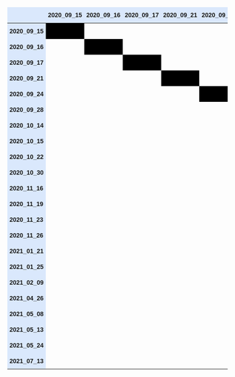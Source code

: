 <style type="text/css">
.tg  {border-collapse:collapse;border-spacing:0;}
.tg td{border-style:solid;border-width:0px;font-family:Arial, sans-serif;font-size:14px;overflow:hidden;
  padding:10px 5px;word-break:normal;}
.tg th{border-style:solid;border-width:0px;font-family:Arial, sans-serif;font-size:14px;font-weight:normal;
  overflow:hidden;padding:10px 5px;word-break:normal;}
.tg .tg-d96y{background-color:#dae8fc;border-color:#656565;font-weight:bold;text-align:left;vertical-align:top}
.tg .tg-w7cd{background-color:#dae8fc;border-color:#656565;font-size:14px;text-align:left;vertical-align:top}
.tg .tg-ielg{background-color:#dae8fc;border-color:#656565;font-size:14px;font-weight:bold;text-align:left;vertical-align:top}
.tg .tg-ds5w{background-color:#000000;border-color:#656565;text-align:left;vertical-align:top}
.tg .tg-2bev{border-color:#656565;text-align:left;vertical-align:top}
</style>
<table class="tg">
<thead>
  <tr>
    <th class="tg-w7cd"></th>
    <th class="tg-ielg">2020_09_15</th>
    <th class="tg-ielg">2020_09_16</th>
    <th class="tg-ielg">2020_09_17</th>
    <th class="tg-ielg">2020_09_21</th>
    <th class="tg-ielg">2020_09_24</th>
    <th class="tg-ielg">2020_09_28</th>
    <th class="tg-ielg">2020_10_14</th>
    <th class="tg-ielg">2020_10_15</th>
    <th class="tg-ielg">2020_10_22</th>
    <th class="tg-ielg">2020_10_30</th>
    <th class="tg-ielg">2020_11_16</th>
    <th class="tg-ielg">2020_11_19</th>
    <th class="tg-ielg">2020_11_23</th>
    <th class="tg-ielg">2020_11_26</th>
    <th class="tg-ielg">2021_01_21</th>
    <th class="tg-ielg">2021_01_25</th>
    <th class="tg-ielg">2021_02_09</th>
    <th class="tg-ielg">2021_04_26</th>
    <th class="tg-ielg">2021_05_08</th>
    <th class="tg-ielg">2021_05_13</th>
    <th class="tg-ielg">2021_05_24</th>
    <th class="tg-d96y">2021_07_13</th>
  </tr>
</thead>
<tbody>
  <tr>
    <td class="tg-ielg">2020_09_15</td>
    <td class="tg-ds5w"></td>
    <td class="tg-2bev"></td>
    <td class="tg-2bev"></td>
    <td class="tg-2bev"></td>
    <td class="tg-2bev"></td>
    <td class="tg-2bev"></td>
    <td class="tg-2bev"></td>
    <td class="tg-2bev"></td>
    <td class="tg-2bev"></td>
    <td class="tg-2bev"></td>
    <td class="tg-2bev"></td>
    <td class="tg-2bev"></td>
    <td class="tg-2bev"></td>
    <td class="tg-2bev"></td>
    <td class="tg-2bev"></td>
    <td class="tg-2bev"></td>
    <td class="tg-2bev"></td>
    <td class="tg-2bev"></td>
    <td class="tg-2bev"></td>
    <td class="tg-2bev"></td>
    <td class="tg-2bev"></td>
    <td class="tg-2bev"></td>
  </tr>
  <tr>
    <td class="tg-d96y">2020_09_16</td>
    <td class="tg-2bev"></td>
    <td class="tg-ds5w"></td>
    <td class="tg-2bev"></td>
    <td class="tg-2bev"></td>
    <td class="tg-2bev"></td>
    <td class="tg-2bev"></td>
    <td class="tg-2bev"></td>
    <td class="tg-2bev"></td>
    <td class="tg-2bev"></td>
    <td class="tg-2bev"></td>
    <td class="tg-2bev"></td>
    <td class="tg-2bev"></td>
    <td class="tg-2bev"></td>
    <td class="tg-2bev"></td>
    <td class="tg-2bev"></td>
    <td class="tg-2bev"></td>
    <td class="tg-2bev"></td>
    <td class="tg-2bev"></td>
    <td class="tg-2bev"></td>
    <td class="tg-2bev"></td>
    <td class="tg-2bev"></td>
    <td class="tg-2bev"></td>
  </tr>
  <tr>
    <td class="tg-d96y">2020_09_17</td>
    <td class="tg-2bev"></td>
    <td class="tg-2bev"></td>
    <td class="tg-ds5w"></td>
    <td class="tg-2bev"></td>
    <td class="tg-2bev"></td>
    <td class="tg-2bev"></td>
    <td class="tg-2bev"></td>
    <td class="tg-2bev"></td>
    <td class="tg-2bev"></td>
    <td class="tg-2bev"></td>
    <td class="tg-2bev"></td>
    <td class="tg-2bev"></td>
    <td class="tg-2bev"></td>
    <td class="tg-2bev"></td>
    <td class="tg-2bev"></td>
    <td class="tg-2bev"></td>
    <td class="tg-2bev"></td>
    <td class="tg-2bev"></td>
    <td class="tg-2bev"></td>
    <td class="tg-2bev"></td>
    <td class="tg-2bev"></td>
    <td class="tg-2bev"></td>
  </tr>
  <tr>
    <td class="tg-d96y">2020_09_21</td>
    <td class="tg-2bev"></td>
    <td class="tg-2bev"></td>
    <td class="tg-2bev"></td>
    <td class="tg-ds5w"></td>
    <td class="tg-2bev"></td>
    <td class="tg-2bev"></td>
    <td class="tg-2bev"></td>
    <td class="tg-2bev"></td>
    <td class="tg-2bev"></td>
    <td class="tg-2bev"></td>
    <td class="tg-2bev"></td>
    <td class="tg-2bev"></td>
    <td class="tg-2bev"></td>
    <td class="tg-2bev"></td>
    <td class="tg-2bev"></td>
    <td class="tg-2bev"></td>
    <td class="tg-2bev"></td>
    <td class="tg-2bev"></td>
    <td class="tg-2bev"></td>
    <td class="tg-2bev"></td>
    <td class="tg-2bev"></td>
    <td class="tg-2bev"></td>
  </tr>
  <tr>
    <td class="tg-d96y">2020_09_24</td>
    <td class="tg-2bev"></td>
    <td class="tg-2bev"></td>
    <td class="tg-2bev"></td>
    <td class="tg-2bev"></td>
    <td class="tg-ds5w"></td>
    <td class="tg-2bev"></td>
    <td class="tg-2bev"></td>
    <td class="tg-2bev"></td>
    <td class="tg-2bev"></td>
    <td class="tg-2bev"></td>
    <td class="tg-2bev"></td>
    <td class="tg-2bev"></td>
    <td class="tg-2bev"></td>
    <td class="tg-2bev"></td>
    <td class="tg-2bev"></td>
    <td class="tg-2bev"></td>
    <td class="tg-2bev"></td>
    <td class="tg-2bev"></td>
    <td class="tg-2bev"></td>
    <td class="tg-2bev"></td>
    <td class="tg-2bev"></td>
    <td class="tg-2bev"></td>
  </tr>
  <tr>
    <td class="tg-d96y">2020_09_28</td>
    <td class="tg-2bev"></td>
    <td class="tg-2bev"></td>
    <td class="tg-2bev"></td>
    <td class="tg-2bev"></td>
    <td class="tg-2bev"></td>
    <td class="tg-ds5w"></td>
    <td class="tg-2bev"></td>
    <td class="tg-2bev"></td>
    <td class="tg-2bev"></td>
    <td class="tg-2bev"></td>
    <td class="tg-2bev"></td>
    <td class="tg-2bev"></td>
    <td class="tg-2bev"></td>
    <td class="tg-2bev"></td>
    <td class="tg-2bev"></td>
    <td class="tg-2bev"></td>
    <td class="tg-2bev"></td>
    <td class="tg-2bev"></td>
    <td class="tg-2bev"></td>
    <td class="tg-2bev"></td>
    <td class="tg-2bev"></td>
    <td class="tg-2bev"></td>
  </tr>
  <tr>
    <td class="tg-d96y">2020_10_14</td>
    <td class="tg-2bev"></td>
    <td class="tg-2bev"></td>
    <td class="tg-2bev"></td>
    <td class="tg-2bev"></td>
    <td class="tg-2bev"></td>
    <td class="tg-2bev"></td>
    <td class="tg-ds5w"></td>
    <td class="tg-2bev"></td>
    <td class="tg-2bev"></td>
    <td class="tg-2bev"></td>
    <td class="tg-2bev"></td>
    <td class="tg-2bev"></td>
    <td class="tg-2bev"></td>
    <td class="tg-2bev"></td>
    <td class="tg-2bev"></td>
    <td class="tg-2bev"></td>
    <td class="tg-2bev"></td>
    <td class="tg-2bev"></td>
    <td class="tg-2bev"></td>
    <td class="tg-2bev"></td>
    <td class="tg-2bev"></td>
    <td class="tg-2bev"></td>
  </tr>
  <tr>
    <td class="tg-d96y">2020_10_15</td>
    <td class="tg-2bev"></td>
    <td class="tg-2bev"></td>
    <td class="tg-2bev"></td>
    <td class="tg-2bev"></td>
    <td class="tg-2bev"></td>
    <td class="tg-2bev"></td>
    <td class="tg-2bev"></td>
    <td class="tg-ds5w"></td>
    <td class="tg-2bev"></td>
    <td class="tg-2bev"></td>
    <td class="tg-2bev"></td>
    <td class="tg-2bev"></td>
    <td class="tg-2bev"></td>
    <td class="tg-2bev"></td>
    <td class="tg-2bev"></td>
    <td class="tg-2bev"></td>
    <td class="tg-2bev"></td>
    <td class="tg-2bev"></td>
    <td class="tg-2bev"></td>
    <td class="tg-2bev"></td>
    <td class="tg-2bev"></td>
    <td class="tg-2bev"></td>
  </tr>
  <tr>
    <td class="tg-d96y">2020_10_22</td>
    <td class="tg-2bev"></td>
    <td class="tg-2bev"></td>
    <td class="tg-2bev"></td>
    <td class="tg-2bev"></td>
    <td class="tg-2bev"></td>
    <td class="tg-2bev"></td>
    <td class="tg-2bev"></td>
    <td class="tg-2bev"></td>
    <td class="tg-ds5w"></td>
    <td class="tg-2bev"></td>
    <td class="tg-2bev"></td>
    <td class="tg-2bev"></td>
    <td class="tg-2bev"></td>
    <td class="tg-2bev"></td>
    <td class="tg-2bev"></td>
    <td class="tg-2bev"></td>
    <td class="tg-2bev"></td>
    <td class="tg-2bev"></td>
    <td class="tg-2bev"></td>
    <td class="tg-2bev"></td>
    <td class="tg-2bev"></td>
    <td class="tg-2bev"></td>
  </tr>
  <tr>
    <td class="tg-d96y">2020_10_30</td>
    <td class="tg-2bev"></td>
    <td class="tg-2bev"></td>
    <td class="tg-2bev"></td>
    <td class="tg-2bev"></td>
    <td class="tg-2bev"></td>
    <td class="tg-2bev"></td>
    <td class="tg-2bev"></td>
    <td class="tg-2bev"></td>
    <td class="tg-2bev"></td>
    <td class="tg-ds5w"></td>
    <td class="tg-2bev"></td>
    <td class="tg-2bev"></td>
    <td class="tg-2bev"></td>
    <td class="tg-2bev"></td>
    <td class="tg-2bev"></td>
    <td class="tg-2bev"></td>
    <td class="tg-2bev"></td>
    <td class="tg-2bev"></td>
    <td class="tg-2bev"></td>
    <td class="tg-2bev"></td>
    <td class="tg-2bev"></td>
    <td class="tg-2bev"></td>
  </tr>
  <tr>
    <td class="tg-d96y">2020_11_16</td>
    <td class="tg-2bev"></td>
    <td class="tg-2bev"></td>
    <td class="tg-2bev"></td>
    <td class="tg-2bev"></td>
    <td class="tg-2bev"></td>
    <td class="tg-2bev"></td>
    <td class="tg-2bev"></td>
    <td class="tg-2bev"></td>
    <td class="tg-2bev"></td>
    <td class="tg-2bev"></td>
    <td class="tg-ds5w"></td>
    <td class="tg-2bev"></td>
    <td class="tg-2bev"></td>
    <td class="tg-2bev"></td>
    <td class="tg-2bev"></td>
    <td class="tg-2bev"></td>
    <td class="tg-2bev"></td>
    <td class="tg-2bev"></td>
    <td class="tg-2bev"></td>
    <td class="tg-2bev"></td>
    <td class="tg-2bev"></td>
    <td class="tg-2bev"></td>
  </tr>
  <tr>
    <td class="tg-d96y">2020_11_19</td>
    <td class="tg-2bev"></td>
    <td class="tg-2bev"></td>
    <td class="tg-2bev"></td>
    <td class="tg-2bev"></td>
    <td class="tg-2bev"></td>
    <td class="tg-2bev"></td>
    <td class="tg-2bev"></td>
    <td class="tg-2bev"></td>
    <td class="tg-2bev"></td>
    <td class="tg-2bev"></td>
    <td class="tg-2bev"></td>
    <td class="tg-ds5w"></td>
    <td class="tg-2bev"></td>
    <td class="tg-2bev"></td>
    <td class="tg-2bev"></td>
    <td class="tg-2bev"></td>
    <td class="tg-2bev"></td>
    <td class="tg-2bev"></td>
    <td class="tg-2bev"></td>
    <td class="tg-2bev"></td>
    <td class="tg-2bev"></td>
    <td class="tg-2bev"></td>
  </tr>
  <tr>
    <td class="tg-d96y">2020_11_23</td>
    <td class="tg-2bev"></td>
    <td class="tg-2bev"></td>
    <td class="tg-2bev"></td>
    <td class="tg-2bev"></td>
    <td class="tg-2bev"></td>
    <td class="tg-2bev"></td>
    <td class="tg-2bev"></td>
    <td class="tg-2bev"></td>
    <td class="tg-2bev"></td>
    <td class="tg-2bev"></td>
    <td class="tg-2bev"></td>
    <td class="tg-2bev"></td>
    <td class="tg-ds5w"></td>
    <td class="tg-2bev"></td>
    <td class="tg-2bev"></td>
    <td class="tg-2bev"></td>
    <td class="tg-2bev"></td>
    <td class="tg-2bev"></td>
    <td class="tg-2bev"></td>
    <td class="tg-2bev"></td>
    <td class="tg-2bev"></td>
    <td class="tg-2bev"></td>
  </tr>
  <tr>
    <td class="tg-d96y">2020_11_26</td>
    <td class="tg-2bev"></td>
    <td class="tg-2bev"></td>
    <td class="tg-2bev"></td>
    <td class="tg-2bev"></td>
    <td class="tg-2bev"></td>
    <td class="tg-2bev"></td>
    <td class="tg-2bev"></td>
    <td class="tg-2bev"></td>
    <td class="tg-2bev"></td>
    <td class="tg-2bev"></td>
    <td class="tg-2bev"></td>
    <td class="tg-2bev"></td>
    <td class="tg-2bev"></td>
    <td class="tg-ds5w"></td>
    <td class="tg-2bev"></td>
    <td class="tg-2bev"></td>
    <td class="tg-2bev"></td>
    <td class="tg-2bev"></td>
    <td class="tg-2bev"></td>
    <td class="tg-2bev"></td>
    <td class="tg-2bev"></td>
    <td class="tg-2bev"></td>
  </tr>
  <tr>
    <td class="tg-d96y">2021_01_21</td>
    <td class="tg-2bev"></td>
    <td class="tg-2bev"></td>
    <td class="tg-2bev"></td>
    <td class="tg-2bev"></td>
    <td class="tg-2bev"></td>
    <td class="tg-2bev"></td>
    <td class="tg-2bev"></td>
    <td class="tg-2bev"></td>
    <td class="tg-2bev"></td>
    <td class="tg-2bev"></td>
    <td class="tg-2bev"></td>
    <td class="tg-2bev"></td>
    <td class="tg-2bev"></td>
    <td class="tg-2bev"></td>
    <td class="tg-ds5w"></td>
    <td class="tg-2bev"></td>
    <td class="tg-2bev"></td>
    <td class="tg-2bev"></td>
    <td class="tg-2bev"></td>
    <td class="tg-2bev"></td>
    <td class="tg-2bev"></td>
    <td class="tg-2bev"></td>
  </tr>
  <tr>
    <td class="tg-d96y">2021_01_25</td>
    <td class="tg-2bev"></td>
    <td class="tg-2bev"></td>
    <td class="tg-2bev"></td>
    <td class="tg-2bev"></td>
    <td class="tg-2bev"></td>
    <td class="tg-2bev"></td>
    <td class="tg-2bev"></td>
    <td class="tg-2bev"></td>
    <td class="tg-2bev"></td>
    <td class="tg-2bev"></td>
    <td class="tg-2bev"></td>
    <td class="tg-2bev"></td>
    <td class="tg-2bev"></td>
    <td class="tg-2bev"></td>
    <td class="tg-2bev"></td>
    <td class="tg-ds5w"></td>
    <td class="tg-2bev"></td>
    <td class="tg-2bev"></td>
    <td class="tg-2bev"></td>
    <td class="tg-2bev"></td>
    <td class="tg-2bev"></td>
    <td class="tg-2bev"></td>
  </tr>
  <tr>
    <td class="tg-d96y">2021_02_09</td>
    <td class="tg-2bev"></td>
    <td class="tg-2bev"></td>
    <td class="tg-2bev"></td>
    <td class="tg-2bev"></td>
    <td class="tg-2bev"></td>
    <td class="tg-2bev"></td>
    <td class="tg-2bev"></td>
    <td class="tg-2bev"></td>
    <td class="tg-2bev"></td>
    <td class="tg-2bev"></td>
    <td class="tg-2bev"></td>
    <td class="tg-2bev"></td>
    <td class="tg-2bev"></td>
    <td class="tg-2bev"></td>
    <td class="tg-2bev"></td>
    <td class="tg-2bev"></td>
    <td class="tg-ds5w"></td>
    <td class="tg-2bev"></td>
    <td class="tg-2bev"></td>
    <td class="tg-2bev"></td>
    <td class="tg-2bev"></td>
    <td class="tg-2bev"></td>
  </tr>
  <tr>
    <td class="tg-d96y">2021_04_26</td>
    <td class="tg-2bev"></td>
    <td class="tg-2bev"></td>
    <td class="tg-2bev"></td>
    <td class="tg-2bev"></td>
    <td class="tg-2bev"></td>
    <td class="tg-2bev"></td>
    <td class="tg-2bev"></td>
    <td class="tg-2bev"></td>
    <td class="tg-2bev"></td>
    <td class="tg-2bev"></td>
    <td class="tg-2bev"></td>
    <td class="tg-2bev"></td>
    <td class="tg-2bev"></td>
    <td class="tg-2bev"></td>
    <td class="tg-2bev"></td>
    <td class="tg-2bev"></td>
    <td class="tg-2bev"></td>
    <td class="tg-ds5w"></td>
    <td class="tg-2bev"></td>
    <td class="tg-2bev"></td>
    <td class="tg-2bev"></td>
    <td class="tg-2bev"></td>
  </tr>
  <tr>
    <td class="tg-d96y">2021_05_08</td>
    <td class="tg-2bev"></td>
    <td class="tg-2bev"></td>
    <td class="tg-2bev"></td>
    <td class="tg-2bev"></td>
    <td class="tg-2bev"></td>
    <td class="tg-2bev"></td>
    <td class="tg-2bev"></td>
    <td class="tg-2bev"></td>
    <td class="tg-2bev"></td>
    <td class="tg-2bev"></td>
    <td class="tg-2bev"></td>
    <td class="tg-2bev"></td>
    <td class="tg-2bev"></td>
    <td class="tg-2bev"></td>
    <td class="tg-2bev"></td>
    <td class="tg-2bev"></td>
    <td class="tg-2bev"></td>
    <td class="tg-2bev"></td>
    <td class="tg-ds5w"></td>
    <td class="tg-2bev"></td>
    <td class="tg-2bev"></td>
    <td class="tg-2bev"></td>
  </tr>
  <tr>
    <td class="tg-d96y">2021_05_13</td>
    <td class="tg-2bev"></td>
    <td class="tg-2bev"></td>
    <td class="tg-2bev"></td>
    <td class="tg-2bev"></td>
    <td class="tg-2bev"></td>
    <td class="tg-2bev"></td>
    <td class="tg-2bev"></td>
    <td class="tg-2bev"></td>
    <td class="tg-2bev"></td>
    <td class="tg-2bev"></td>
    <td class="tg-2bev"></td>
    <td class="tg-2bev"></td>
    <td class="tg-2bev"></td>
    <td class="tg-2bev"></td>
    <td class="tg-2bev"></td>
    <td class="tg-2bev"></td>
    <td class="tg-2bev"></td>
    <td class="tg-2bev"></td>
    <td class="tg-2bev"></td>
    <td class="tg-ds5w"></td>
    <td class="tg-2bev"></td>
    <td class="tg-2bev"></td>
  </tr>
  <tr>
    <td class="tg-d96y">2021_05_24</td>
    <td class="tg-2bev"></td>
    <td class="tg-2bev"></td>
    <td class="tg-2bev"></td>
    <td class="tg-2bev"></td>
    <td class="tg-2bev"></td>
    <td class="tg-2bev"></td>
    <td class="tg-2bev"></td>
    <td class="tg-2bev"></td>
    <td class="tg-2bev"></td>
    <td class="tg-2bev"></td>
    <td class="tg-2bev"></td>
    <td class="tg-2bev"></td>
    <td class="tg-2bev"></td>
    <td class="tg-2bev"></td>
    <td class="tg-2bev"></td>
    <td class="tg-2bev"></td>
    <td class="tg-2bev"></td>
    <td class="tg-2bev"></td>
    <td class="tg-2bev"></td>
    <td class="tg-2bev"></td>
    <td class="tg-ds5w"></td>
    <td class="tg-2bev"></td>
  </tr>
  <tr>
    <td class="tg-d96y">2021_07_13</td>
    <td class="tg-2bev"></td>
    <td class="tg-2bev"></td>
    <td class="tg-2bev"></td>
    <td class="tg-2bev"></td>
    <td class="tg-2bev"></td>
    <td class="tg-2bev"></td>
    <td class="tg-2bev"></td>
    <td class="tg-2bev"></td>
    <td class="tg-2bev"></td>
    <td class="tg-2bev"></td>
    <td class="tg-2bev"></td>
    <td class="tg-2bev"></td>
    <td class="tg-2bev"></td>
    <td class="tg-2bev"></td>
    <td class="tg-2bev"></td>
    <td class="tg-2bev"></td>
    <td class="tg-2bev"></td>
    <td class="tg-2bev"></td>
    <td class="tg-2bev"></td>
    <td class="tg-2bev"></td>
    <td class="tg-2bev"></td>
    <td class="tg-ds5w"></td>
  </tr>
</tbody>
</table>